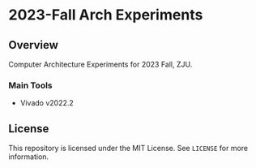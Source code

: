 # 2023-Fall Arch Experiments



## Overview

Computer Architecture Experiments for 2023 Fall, ZJU.



### Main Tools

- Vivado v2022.2



## License

This repository is licensed under the MIT License. See `LICENSE` for more information.
